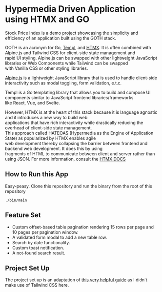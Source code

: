 # Hypermedia Driven Application using HTMX and GO

Stock Price Index is a demo project showcasing the simplicity and efficiency of an application built using the GOTH stack.

GOTH is an acronym for Go, [Templ](https://templ.guide/), and [HTMX](https://htmx.org/). It is often combined with Alpine.js and Tailwind CSS for client-side state management and   
rapid UI styling. Alpine.js can be swapped with other lightweight JavaScript libraries or Web Components while Tailwind can be swapped  
with Vanilla CSS or other styling libraries.

[Alpine.js](https://alpinejs.dev/) is a lightweight JavaScript library that is used to handle client-side interactivity such as 
modal toggling, form validation, e.t.c.

Templ is a Go templating library that allows you to build and compose UI components similar to JavaScript frontend libraries/frameworks  
like React, Vue, and Svelte.

However, HTMX is at the heart of this stack because it is language agnostic and it introduces a new way to build web  
applications that have rich interactivity while drastically reducing the overhead of client-side state management.  
This approach called HATEOAS (Hypermedia as the Engine of Application State) as popularized by HTMX enables agile  
web development thereby collapsing the barrier between frontend and backend web development. It does this by using  
fragments of HTML to communicate between client and server rather than using JSON. For more information, consult the [HTMX DOCS](https://htmx.org/docs)

## How to Run this App

Easy-peasy. Clone this repository and run the binary from the root of this repository

```shell
./bin/main
```

## Feature Set

- Custom offset-based table pagination rendering 15 rows per page and 10 pages per pagination window.
- A validated form modal to add a new table row.
- Search by date functionality.
- Custom toast notification.
- A not-found search result.

## Project Set Up

The project set up is an adaptation of [this very helpful guide](https://medium.com/ostinato-rigore/go-htmx-templ-tailwind-complete-project-setup-hot-reloading-2ca1ba6c28be) as I didn't make use of Tailwind CSS here.
